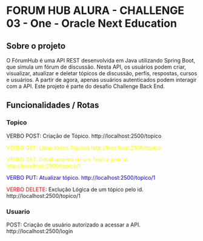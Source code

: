 # FORUM HUB ALURA - CHALLENGE 03 - One - Oracle Next Education

## Sobre o projeto
O FórumHub é uma API REST desenvolvida em Java utilizando Spring Boot, que simula um fórum de discussão. Nesta API, os usuários podem criar, visualizar, atualizar e deletar tópicos de discussão, perfis, respostas, cursos e usuários. A partir de agora, apenas usuários autenticados podem interagir com a API. Este projeto é parte do desafio Challenge Back End.

## Funcionalidades / Rotas

### Topico
<span style="color:lime>;">VERBO POST: Criação de Tópico.
http://localhost:2500/topico

<span style="color:yellow;">VERBO GET: Listar todos Tópicos
http://localhost:2500/topico

<span style="color:yellow;">VERBO GET: Detalhamento de um Tópico pelo id.
http://localhost:2500/topico/1

<span style="color:blue;">VERBO PUT: Atualizar tópico.
http://localhost:2500/topico/1

<span style="color:red;">VERBO DELETE</span>: Exclução Lógica de um tópico pelo id.
http://localhost:2500/topico/1

### Usuario
POST: Criação de usuário autorizado a acessar a API.
http://localhost:2500/login
